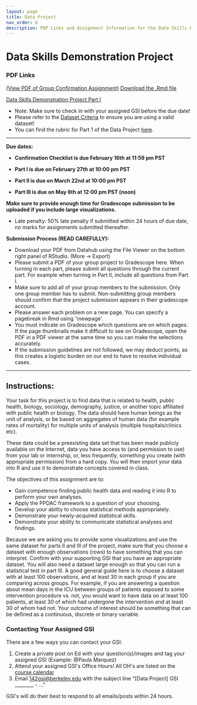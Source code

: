 ```yaml
---
layout: page
title: Data Project
nav_order: 8
description: PDF Links and Assignment Information for the Data Skills Demonstration Project
---
```


# Data Skills Demonstration Project


### PDF Links 

[(View PDF of Group Confirmation Assignment)](https://ph142-ucb.github.io/sp24/src/dp/Group-confirmation-practice-submission.pdf)
<a href="https://ph142-ucb.github.io/sp24/src/dp/Group-confirmation-practice-submission.Rmd">Download the .Rmd file</a>

[Data Skills Demonstration Project Part I](https://ph142-ucb.github.io/sp24/src/dp/part1_instructions.pdf)  

- Note: Make sure to check in with your assigned GSI before the due date!
- Please refer to the [Dataset Criteria](https://docs.google.com/document/d/1rV8MwHR8yLP1fM780hXVD1VS80QKJlBswcKhhmUh6SE/edit?usp=sharing) to ensure you are using a valid dataset!
- You can find the rubric for Part 1 of the Data Project [here](https://docs.google.com/document/d/1_9VLmLDYjhxRNm4tJaLvnecZ61H8Am9U5TVKglhvdAs/edit).

<!---
[Data Skills Demonstration Project Part II](https://ph142-ucb.github.io/fa23/src/dp/part2_instructions.pdf)  
- Note: Make sure to check in with your assigned GSI before the due date!
- You can find the rubric for Part 2 of the Data Project [here](https://docs.google.com/document/d/1e06NcQemsUQrs_tLFVaX0O-07ypL-BePP97Ueup5z10/edit?usp=sharing).


[Data Skills Demonstration Project Part III](https://ph142-ucb.github.io/fa23/src/dp/part3-instructions.pdf)  
- Note: Make sure to check in with your assigned GSI before the due date!
- You can find the rubric for Part 3 of the Data Project [here](https://docs.google.com/document/d/1bbfUH-jNchqAgElcLBRzL5lMizuU0RZPJfP4yUQbhXY/edit?usp=sharing).
-->

<hr>

**Due dates:** 

- **Confirmation Checklist is due February 16th at 11:59 pm PST**

- **Part I is due on February 27th at 10:00 pm PST**
- **Part II is due on March 22nd at 10:00 pm PST**
- **Part III is due on May 6th at 12:00 pm PST (noon)**

**Make sure to provide enough time for Gradescope submission to be uploaded if you include large visualizations.**

* Late penalty: 50% late penalty if submitted within 24 hours of due date, no marks for assignments submitted thereafter.

**Submission Process (READ CAREFULLY):**

* Download your PDF from Datahub using the File Viewer on the bottom right panel of RStudio. (More -> Export) 
* Please submit a PDF of your group project to Gradescope here. When turning in each part, please
submit all questions through the current part. For example when turning in Part II, include all
questions from Part I.
* Make sure to add all of your group members to the submission. Only one group member has to submit. Non-submitting group members should confirm that the project submission appears in their gradescope account.  
* Please answer each problem on a new page. You can specify a pagebreak in Rmd using '\\newpage'.
* You must indicate on Gradescope which questions are on which pages. If the page thumbnails make it difficult to see on Gradescope, open the PDF in a PDF viewer at the same time so you can make the selections accurately.
* If the submission guidelines are not followed, we may deduct points, as this creates a logistic burden on our end to have to resolve individual cases.


------- 

## Instructions:

Your task for this project is to find data that is related to health, public health, biology, sociology, demography, justice, or another topic affiliated with public health or biology. The data should have human beings as the unit of analysis, or be based on aggregates of human data (for example rates of mortality) for multiple units of analysis (multiple hospitals/clinics etc).  

These data could be a preexisting data set that has been made publicly available on the Internet, data you have access to (and permission to use) from your lab or internship, or, less frequently, something you create (with appropriate permission) from a hard copy. You will then import your data into R and use it to demonstrate concepts covered in class.

The objectives of this assignment are to:

* Gain competence finding public health data and reading it into R to perform your own analyses.
* Apply the PPDAC framework to a question of your choosing.
* Develop your ability to choose statistical methods appropriately.
* Demonstrate your newly-acquired statistical skills.
* Demonstrate your ability to communicate statistical analyses and findings.

Because we are asking you to provide some visualizations and use the same dataset for parts II and III of the project, make sure that you choose a dataset with enough  observations (rows) to have something that you can interpret.  Confirm with your supporting GSI that you have an appropriate dataset.  You will also need a dataset large enough so that you can run a statistical test in part III.  A good general guide here is to choose a dataset with at least 100 observations, and at least 30 in each group if you are comparing across groups.  For example, if you are answering a question about mean days in the ICU between groups of patients exposed to some intervention procedure vs. not, you would want to have data on at least 100 patients, at least 30 of which had undergone the intervention and at least 30 of whom had not.  Your outcome of interest should be something that can be defined as a continuous, discrete or binary variable.  

### Contacting Your Assigned GSI

There are a few ways you can contact your GSI:

1. Create a private post on Ed with your question(s)/images and tag your assigned GSI (Example: @Paula Marquez)
2. Attend your assigned GSI's Office Hours! All OH's are listed on the [course calendar](https://ph142-ucb.github.io/fa23/calendar/)
3. Email <142gsi@berkeley.edu> with the subject line "[Data Project] GSI ________ - ..."

GSI's will do their best to respond to all emails/posts within 24 hours.

<!---
## Data Skills Demonstration Project Part I

<iframe src="https://ph142-ucb.github.io/fa22/src/dp/part1_instructions.pdf" width="100%" height="800"></iframe> 
-->
